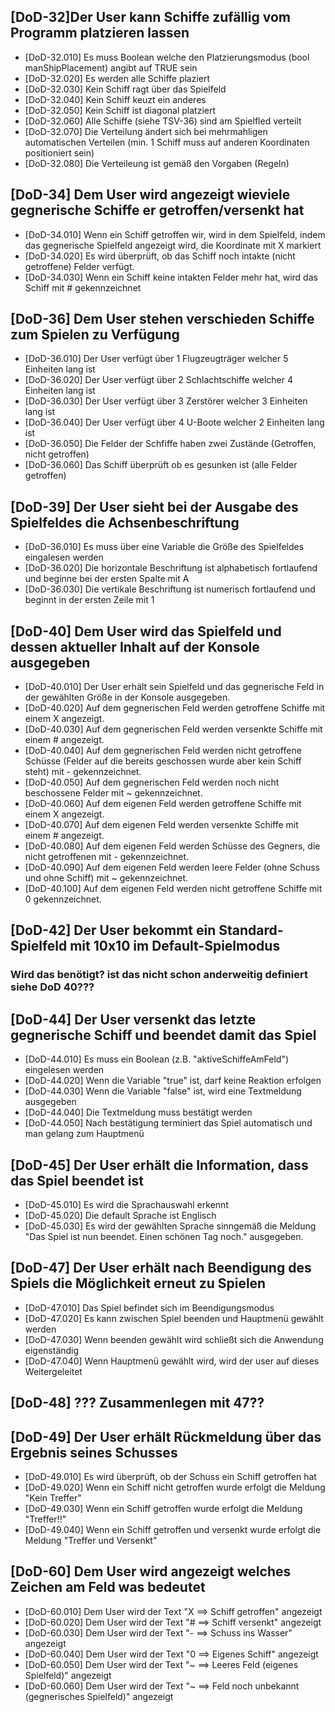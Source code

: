 ## [DoD-32]Der User kann Schiffe zufällig vom Programm platzieren lassen
- [DoD-32.010] Es muss Boolean welche den Platzierungsmodus (bool manShipPlacement) angibt auf TRUE sein
- [DoD-32.020] Es werden alle Schiffe plaziert 
- [DoD-32.030] Kein Schiff ragt über das Spielfeld 
- [DoD-32.040] Kein Schiff keuzt ein anderes
- [DoD-32.050] Kein Schiff ist diagonal platziert 
- [DoD-32.060] Alle Schiffe (siehe TSV-36) sind am Spielfled verteilt 
- [DoD-32.070] Die Verteilung ändert sich bei mehrmahligen automatischen Verteilen (min. 1 Schiff muss auf anderen Koordinaten positioniert sein)  
- [DoD-32.080] Die Verteileung ist gemäß den Vorgaben (Regeln) 

## [DoD-34] Dem User wird angezeigt wieviele gegnerische Schiffe er getroffen/versenkt hat
- [DoD-34.010] Wenn ein Schiff getroffen wir, wird in dem Spielfeld, indem das gegnerische Spielfeld angezeigt wird, die Koordinate mit X markiert
- [DoD-34.020] Es wird überprüft, ob das Schiff noch intakte (nicht getroffene) Felder verfügt. 
- [DoD-34.030] Wenn ein Schiff keine intakten Felder mehr hat, wird das Schiff mit # gekennzeichnet

## [DoD-36] Dem User stehen verschieden Schiffe zum Spielen zu Verfügung
- [DoD-36.010] Der User verfügt über 1 Flugzeugträger welcher 5 Einheiten lang ist
- [DoD-36.020] Der User verfügt über 2 Schlachtschiffe welcher 4 Einheiten lang ist
- [DoD-36.030] Der User verfügt über 3 Zerstörer welcher 3 Einheiten lang ist
- [DoD-36.040] Der User verfügt über 4 U-Boote welcher 2 Einheiten lang ist
- [DoD-36.050] Die Felder der Schfiffe haben zwei Zustände (Getroffen, nicht getroffen)
- [DoD-36.060] Das Schiff überprüft ob es gesunken ist (alle Felder getroffen) 

## [DoD-39] Der User sieht bei der Ausgabe des Spielfeldes die Achsenbeschriftung
- [DoD-36.010] Es muss über eine Variable die Größe des Spielfeldes eingalesen werden
- [DoD-36.020] Die horizontale Beschriftung ist alphabetisch fortlaufend und beginne bei der ersten Spalte mit A
- [DoD-36.030] Die vertikale Beschriftung ist numerisch fortlaufend und beginnt in der ersten Zeile mit 1  

## [DoD-40] Dem User wird das Spielfeld und dessen aktueller Inhalt auf der Konsole ausgegeben
- [DoD-40.010] Der User erhält sein Spielfeld und das gegnerische Feld in der gewählten Größe in der Konsole ausgegeben.
- [DoD-40.020] Auf dem gegnerischen Feld werden getroffene Schiffe mit einem X angezeigt. 
- [DoD-40.030] Auf dem gegnerischen Feld werden versenkte Schiffe mit einem # angezeigt.
- [DoD-40.040] Auf dem gegnerischen Feld werden nicht getroffene Schüsse (Felder auf die bereits geschossen wurde aber kein Schiff steht) mit - gekennzeichnet.
- [DoD-40.050] Auf dem gegnerischen Feld werden noch nicht beschossene Felder mit ~ gekennzeichnet. 
- [DoD-40.060] Auf dem eigenen Feld werden getroffene Schiffe mit einem X angezeigt. 
- [DoD-40.070] Auf dem eigenen Feld werden versenkte Schiffe mit einem # angezeigt.
- [DoD-40.080] Auf dem eigenen Feld werden Schüsse des Gegners, die nicht getroffenen mit - gekennzeichnet.
- [DoD-40.090] Auf dem eigenen Feld werden leere Felder (ohne Schuss und ohne Schiff) mit ~ gekennzeichnet.
- [DoD-40.100] Auf dem eigenen Feld werden nicht getroffene Schiffe mit 0 gekennzeichnet.

## [DoD-42] Der User bekommt ein Standard-Spielfeld mit 10x10 im Default-Spielmodus
### Wird das benötigt? ist das nicht schon anderweitig definiert siehe DoD 40??? 

## [DoD-44] Der User versenkt das letzte gegnerische Schiff und beendet damit das Spiel
- [DoD-44.010] Es muss ein Boolean (z.B. "aktiveSchiffeAmFeld") eingelesen werden
- [DoD-44.020] Wenn die Variable "true" ist, darf keine Reaktion erfolgen
- [DoD-44.030] Wenn die Variable "false" ist, wird eine Textmeldung ausgegeben
- [DoD-44.040] Die Textmeldung muss bestätigt werden
- [DoD-44.050] Nach bestätigung terminiert das Spiel automatisch und man gelang zum Hauptmenü

## [DoD-45] Der User erhält die Information, dass das Spiel beendet ist
- [DoD-45.010] Es wird die Sprachauswahl erkennt
- [DoD-45.020] Die default Sprache ist Englisch
- [DoD-45.030] Es wird der gewählten Sprache sinngemäß die Meldung "Das Spiel ist nun beendet. Einen schönen Tag noch." ausgegeben.

## [DoD-47] Der User erhält nach Beendigung des Spiels die Möglichkeit erneut zu Spielen
- [DoD-47.010] Das Spiel befindet sich im Beendigungsmodus 
- [DoD-47.020] Es kann zwischen Spiel beenden und Hauptmenü gewählt werden
- [DoD-47.030] Wenn beenden gewählt wird schließt sich die Anwendung eigenständig
- [DoD-47.040] Wenn Hauptmenü gewählt wird, wird der user auf dieses Weitergeleitet

## [DoD-48] ??? Zusammenlegen mit 47?? 

## [DoD-49] Der User erhält Rückmeldung über das Ergebnis seines Schusses
- [DoD-49.010] Es wird überprüft, ob der Schuss ein Schiff getroffen hat
- [DoD-49.020] Wenn ein Schiff nicht getroffen wurde erfolgt die Meldung "Kein Treffer"
- [DoD-49.030] Wenn ein Schiff getroffen wurde erfolgt die Meldung "Treffer!!"
- [DoD-49.040] Wenn ein Schiff getroffen und versenkt wurde erfolgt die Meldung "Treffer und Versenkt"

## [DoD-60] Dem User wird angezeigt welches Zeichen am Feld was bedeutet
- [DoD-60.010] Dem User wird der Text "X ==> Schiff getroffen" angezeigt
- [DoD-60.020] Dem User wird der Text "# ==> Schiff versenkt" angezeigt
- [DoD-60.030] Dem User wird der Text "- ==> Schuss ins Wasser" angezeigt
- [DoD-60.040] Dem User wird der Text "0 ==> Eigenes Schiff" angezeigt
- [DoD-60.050] Dem User wird der Text "~ ==> Leeres Feld (eigenes Spielfeld)" angezeigt
- [DoD-60.060] Dem User wird der Text "~ ==> Feld noch unbekannt (gegnerisches Spielfeld)" angezeigt

